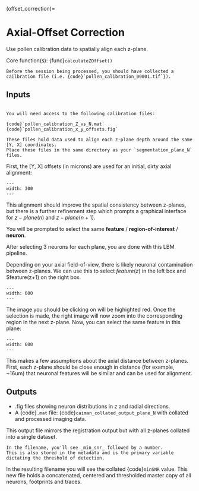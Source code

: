 (offset_correction)=
# Axial-Offset Correction

Use pollen calibration data to spatially align each z-plane.

Core function(s): {func}`calculateZOffset()`

```{note}
Before the session being processed, you should have collected a cailbration file (i.e. {code}`pollen_calibration_00001.tif`}).
```

## Inputs

```{topic} **Before proceeding**

You will need access to the following calibration files:

{code}`pollen_calibration_Z_vs_N.mat`
{code}`pollen_calibration_x_y_offsets.fig`

```

```{important}
These files hold data used to align each z-plane depth around the same [Y, X] coordinates.
Place these files in the same directory as your `segmentation_plane_N` files.
```

First, the [Y, X] offsets (in microns) are used for an initial, dirty axial alignment:

```{thumbnail} ../_images/pollen/pollen_shifts.png
---
width: 300
---
```

This alignment should improve the spatial consistency between z-planes, but there is a further refinement step which prompts a graphical interface for $z-plane(n)$ and $z-plane(n+1)$.

You will be prompted to select the same **feature** / **region-of-interest** / **neuron**.

After selecting 3 neurons for each plane, you are done with this LBM pipeline.

Depending on your axial field-of-view, there is likely neuronal contamination between z-planes.
We can use this to select $feature(z)$ in the left box and $feature(z+1) on the right box.

```{thumbnail} ../_images/corr_left.jpg
---
width: 600
---
```

The image you should be clicking on will be highighted red.
Once the selection is made, the right image will now zoom into the corresponding region in the next z-plane.
Now, you can select the same feature in this plane:

```{thumbnail} ../_images/corr_right.jpg
---
width: 600
---
```

This makes a few assumptions about the axial distance between z-planes.
First, each z-plane should be close enough in distance (for example, ~16um) that neuronal features will be similar and can be used for alignment.

## Outputs

- .fig files showing neuron distributions in z and radial directions.
- A {code}`.mat` file: {code}`caiman_collated_output_plane_N` with collated and processed imaging data.

This output file mirrors the registration output but with all z-planes collated into a single dataset.

```{hint}
In the filename, you'll see _min_snr_ followed by a number.
This is also stored in the metadata and is the primary variable dictating the threshold of detection.
```
In the resulting filename you will see the collated {code}`minSNR` value. This new file
holds a concatenated, centered and thresholded master copy of all neurons, footprints and traces.
